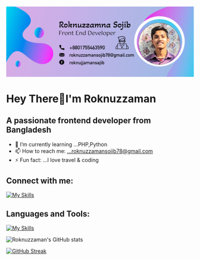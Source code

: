 ![alt text](https://raw.githubusercontent.com/Roknuzzaman5546/Roknuzzaman5546/main/Images/Cover.jpg)
#      Hey There👋I'm Roknuzzaman

## A passionate frontend developer from Bangladesh

- 🌱 I’m currently learning ...PHP,Python
- 📫 How to reach me: ...roknuzzamansojib78@gmail.com
- ⚡ Fun fact: ...I love travel & coding

## Connect with me:
[![My Skills](https://skillicons.dev/icons?i=twitter,linkedin,instagram)](https://www.linkedin.com/in/roknuzzaman-sojib-b794552a3/)

## Languages and Tools:
[![My Skills](https://skillicons.dev/icons?i=html,css,js,react,mongo,nextjs,firebase,figma,nodejs,bootstrap,tailwind,expressjs)](https://skillicons.dev)

![Roknuzzaman's GitHub stats](https://github-readme-stats.vercel.app/api?username=Roknuzzaman5546&show=reviews,discussions_started,discussions_answered,prs_merged,prs_merged_percentage)

[![GitHub Streak](https://github-readme-streak-stats.herokuapp.com?user=Roknuzzaman5546&theme=transparent&border_radius=4.4&exclude_days=Sun%2CMon%2CTue%2CWed%2CThu%2CFri%2CSat)](https://git.io/streak-stats)
